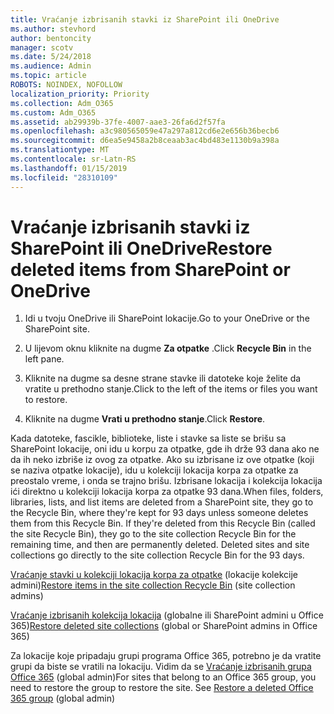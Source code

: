 ```yaml
---
title: Vraćanje izbrisanih stavki iz SharePoint ili OneDrive
ms.author: stevhord
author: bentoncity
manager: scotv
ms.date: 5/24/2018
ms.audience: Admin
ms.topic: article
ROBOTS: NOINDEX, NOFOLLOW
localization_priority: Priority
ms.collection: Adm_O365
ms.custom: Adm_O365
ms.assetid: ab29939b-37fe-4007-aae3-26fa6d2f57fa
ms.openlocfilehash: a3c980565059e47a297a812cd6e2e656b36becb6
ms.sourcegitcommit: d6ea5e9458a2b8ceaab3ac4bd483e1130b9a398a
ms.translationtype: MT
ms.contentlocale: sr-Latn-RS
ms.lasthandoff: 01/15/2019
ms.locfileid: "28310109"
---
```

# <a name="restore-deleted-items-from-sharepoint-or-onedrive"></a><span data-ttu-id="9eba5-102">Vraćanje izbrisanih stavki iz SharePoint ili OneDrive</span><span class="sxs-lookup"><span data-stu-id="9eba5-102">Restore deleted items from SharePoint or OneDrive</span></span>

1. <span data-ttu-id="9eba5-103">Idi u tvoju OneDrive ili SharePoint lokacije.</span><span class="sxs-lookup"><span data-stu-id="9eba5-103">Go to your OneDrive or the SharePoint site.</span></span>
    
2. <span data-ttu-id="9eba5-104">U lijevom oknu kliknite na dugme **Za otpatke** .</span><span class="sxs-lookup"><span data-stu-id="9eba5-104">Click **Recycle Bin** in the left pane.</span></span> 
    
3. <span data-ttu-id="9eba5-105">Kliknite na dugme sa desne strane stavke ili datoteke koje želite da vratite u prethodno stanje.</span><span class="sxs-lookup"><span data-stu-id="9eba5-105">Click to the left of the items or files you want to restore.</span></span>
    
4. <span data-ttu-id="9eba5-106">Kliknite na dugme **Vrati u prethodno stanje**.</span><span class="sxs-lookup"><span data-stu-id="9eba5-106">Click **Restore**.</span></span> 
    
<span data-ttu-id="9eba5-p101">Kada datoteke, fascikle, biblioteke, liste i stavke sa liste se brišu sa SharePoint lokacije, oni idu u korpu za otpatke, gde ih drže 93 dana ako ne da ih neko izbriše iz ovog za otpatke. Ako su izbrisane iz ove otpatke (koji se naziva otpatke lokacije), idu u kolekciji lokacija korpa za otpatke za preostalo vreme, i onda se trajno brišu. Izbrisane lokacija i kolekcija lokacija ići direktno u kolekciji lokacija korpa za otpatke 93 dana.</span><span class="sxs-lookup"><span data-stu-id="9eba5-p101">When files, folders, libraries, lists, and list items are deleted from a SharePoint site, they go to the Recycle Bin, where they're kept for 93 days unless someone deletes them from this Recycle Bin. If they're deleted from this Recycle Bin (called the site Recycle Bin), they go to the site collection Recycle Bin for the remaining time, and then are permanently deleted. Deleted sites and site collections go directly to the site collection Recycle Bin for the 93 days.</span></span>
  
<span data-ttu-id="9eba5-110">[Vraćanje stavki u kolekciji lokacija korpa za otpatke](https://go.microsoft.com/fwlink/?linkid=867800) (lokacije kolekcije admini)</span><span class="sxs-lookup"><span data-stu-id="9eba5-110">[Restore items in the site collection Recycle Bin](https://go.microsoft.com/fwlink/?linkid=867800) (site collection admins)</span></span> 
  
<span data-ttu-id="9eba5-111">[Vraćanje izbrisanih kolekcija lokacija](https://go.microsoft.com/fwlink/?linkid=867660) (globalne ili SharePoint admini u Office 365)</span><span class="sxs-lookup"><span data-stu-id="9eba5-111">[Restore deleted site collections](https://go.microsoft.com/fwlink/?linkid=867660) (global or SharePoint admins in Office 365)</span></span> 
  
<span data-ttu-id="9eba5-p102">Za lokacije koje pripadaju grupi programa Office 365, potrebno je da vratite grupi da biste se vratili na lokaciju. Vidim da se [Vraćanje izbrisanih grupa Office 365](https://go.microsoft.com/fwlink/?linkid=867802) (global admin)</span><span class="sxs-lookup"><span data-stu-id="9eba5-p102">For sites that belong to an Office 365 group, you need to restore the group to restore the site. See [Restore a deleted Office 365 group](https://go.microsoft.com/fwlink/?linkid=867802) (global admin)</span></span> 
  

